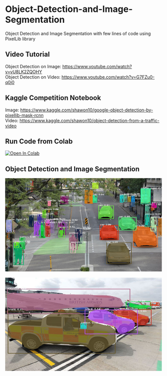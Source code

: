 # Object-Detection-and-Image-Segmentation
Object Detection and Image Segmentation with few lines of code using PixelLib library


## Video Tutorial

Object Detection on Image: https://www.youtube.com/watch?v=vU8LK2ZQOHY <br>
Object Detection on Video: https://www.youtube.com/watch?v=G7FZu0-q0j0

## Kaggle Competition Notebook

Image: https://www.kaggle.com/shawon10/google-object-detection-by-pixellib-mask-rcnn <br>
Video: https://www.kaggle.com/shawon10/object-detection-from-a-traffic-video


## Run Code from Colab

[![Open In Colab](https://colab.research.google.com/assets/colab-badge.svg)](https://colab.research.google.com/drive/14NJ5Gv76AdUHk5fkcurC8mkC0C5aCAdN?usp=sharing)

## Object Detection and Image Segmentation

<img src="object_detection.jpg" width="600" height="300"/><br><br>
<img src="image_new.jpeg" width="600" height="300"/><br><br>



